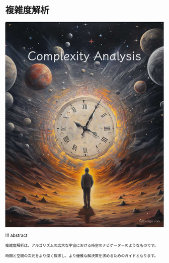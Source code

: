 # 複雑度解析

![Complexity analysis](../assets/covers/chapter_complexity_analysis.jpg)

!!! abstract

    複雑度解析は、アルゴリズムの広大な宇宙における時空のナビゲーターのようなものです。

    時間と空間の次元をより深く探求し、より優雅な解決策を求めるためのガイドとなります。